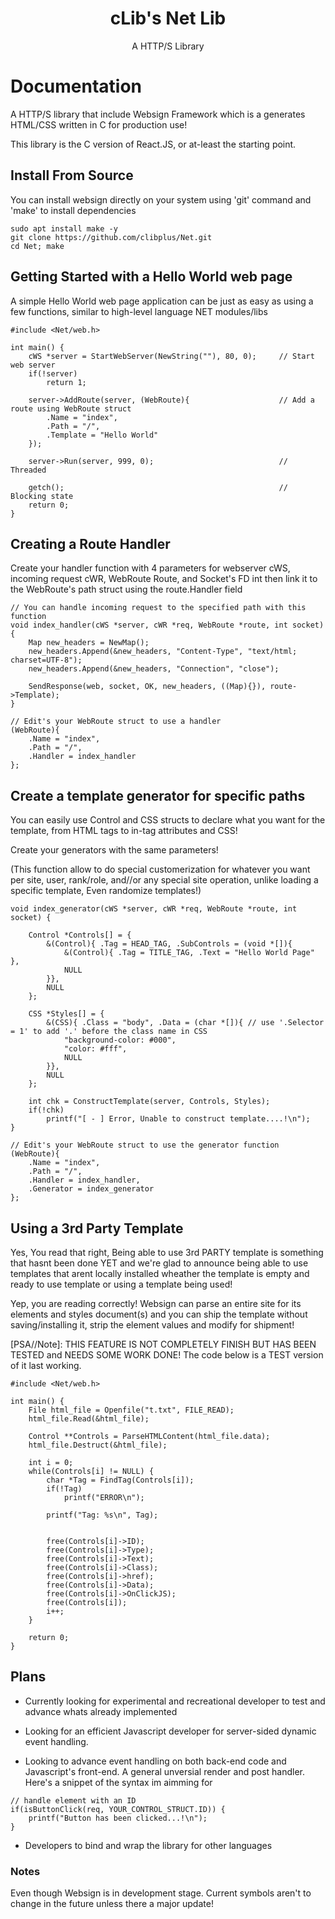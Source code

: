 <div align="center">
    <h1>cLib's Net Lib</h1>
    <p>A HTTP/S Library</p>
</div>

# Documentation

A HTTP/S library that include Websign Framework which is a generates HTML/CSS written in C for production use!

This library is the C version of React.JS, or at-least the starting point.

## Install From Source

You can install websign directly on your system using 'git' command and 'make' to install dependencies

```
sudo apt install make -y
git clone https://github.com/clibplus/Net.git
cd Net; make
```

## Getting Started with a Hello World web page

A simple Hello World web page application can be just as easy as using a few functions, similar to high-level language NET modules/libs

```
#include <Net/web.h>

int main() {
    cWS *server = StartWebServer(NewString(""), 80, 0);     // Start web server
    if(!server)
        return 1;

    server->AddRoute(server, (WebRoute){                    // Add a route using WebRoute struct
        .Name = "index",
        .Path = "/",
        .Template = "Hello World"
    });

    server->Run(server, 999, 0);                            // Threaded

    getch();                                                // Blocking state
    return 0;
}
```

## Creating a Route Handler

Create your handler function with 4 parameters for webserver cWS, incoming request cWR, WebRoute Route, and Socket's FD int then link it to the WebRoute's path struct using the route.Handler field

```
// You can handle incoming request to the specified path with this function
void index_handler(cWS *server, cWR *req, WebRoute *route, int socket) { 
    Map new_headers = NewMap();
    new_headers.Append(&new_headers, "Content-Type", "text/html; charset=UTF-8");
    new_headers.Append(&new_headers, "Connection", "close");
    
    SendResponse(web, socket, OK, new_headers, ((Map){}), route->Template);
}

// Edit's your WebRoute struct to use a handler
(WebRoute){
    .Name = "index",
    .Path = "/",
    .Handler = index_handler
};
```

## Create a template generator for specific paths

You can easily use Control and CSS structs to declare what you want for the template, from HTML tags to in-tag attributes and CSS!

Create your generators with the same parameters!

(This function allow to do special customerization for whatever you want per site, user, rank/role, and//or any special site operation, unlike loading a specific template, Even randomize templates!)

```
void index_generator(cWS *server, cWR *req, WebRoute *route, int socket) { 

    Control *Controls[] = {
        &(Control){ .Tag = HEAD_TAG, .SubControls = (void *[]){
            &(Control){ .Tag = TITLE_TAG, .Text = "Hello World Page" },
            NULL
        }},
        NULL
    };

    CSS *Styles[] = {
        &(CSS){ .Class = "body", .Data = (char *[]){ // use '.Selector = 1' to add '.' before the class name in CSS
            "background-color: #000",
            "color: #fff",
            NULL
        }},
        NULL
    };

    int chk = ConstructTemplate(server, Controls, Styles);
    if(!chk)
        printf("[ - ] Error, Unable to construct template....!\n");
}

// Edit's your WebRoute struct to use the generator function
(WebRoute){
    .Name = "index",
    .Path = "/",
    .Handler = index_handler,
    .Generator = index_generator
};
```

## Using a 3rd Party Template

Yes, You read that right, Being able to use 3rd PARTY template is something that hasnt been done YET and we're glad to announce being able to use templates that arent locally installed wheather the template is empty and ready to use template or using a template being used!

Yep, you are reading correctly! Websign can parse an entire site for its elements and styles document(s) and you can ship the template without saving/installing it, strip the element values and modify for shipment!

[PSA//Note]: THIS FEATURE IS NOT COMPLETELY FINISH BUT HAS BEEN TESTED and NEEDS SOME WORK DONE! The code below is a TEST version of it last working. 

```
#include <Net/web.h>

int main() {
	File html_file = Openfile("t.txt", FILE_READ);
	html_file.Read(&html_file);

	Control **Controls = ParseHTMLContent(html_file.data);
	html_file.Destruct(&html_file);

	int i = 0;
	while(Controls[i] != NULL) {
		char *Tag = FindTag(Controls[i]);
		if(!Tag)
			printf("ERROR\n");

		printf("Tag: %s\n", Tag);


		free(Controls[i]->ID);
		free(Controls[i]->Type);
		free(Controls[i]->Text);
		free(Controls[i]->Class);
		free(Controls[i]->href);
		free(Controls[i]->Data);
		free(Controls[i]->OnClickJS);
		free(Controls[i]);
		i++;
	}

	return 0;
}
```

## Plans

- Currently looking for experimental and recreational developer to test and advance whats already implemented

- Looking for an efficient Javascript developer for server-sided dynamic event handling.

- Looking to advance event handling on both back-end code and Javascript's front-end. A general unversial render and post handler. Here's a snippet of the syntax im aimming for

```
// handle element with an ID
if(isButtonClick(req, YOUR_CONTROL_STRUCT.ID)) {
    printf("Button has been clicked...!\n");
}
```

- Developers to bind and wrap the library for other languages


### Notes

Even though Websign is in development stage. Current symbols aren't to change in the future unless there a major update!